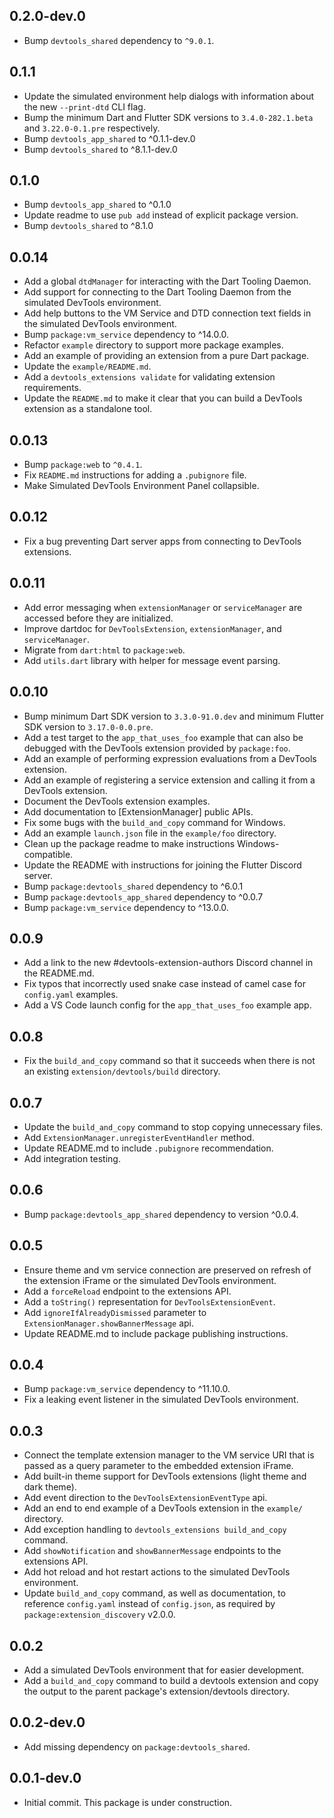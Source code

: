 ## 0.2.0-dev.0
* Bump `devtools_shared` dependency to `^9.0.1`.

## 0.1.1
* Update the simulated environment help dialogs with information about the
new `--print-dtd` CLI flag.
* Bump the minimum Dart and Flutter SDK versions to `3.4.0-282.1.beta` and
`3.22.0-0.1.pre` respectively.
* Bump `devtools_app_shared` to ^0.1.1-dev.0
* Bump `devtools_shared` to ^8.1.1-dev.0

## 0.1.0
* Bump `devtools_app_shared` to ^0.1.0
* Update readme to use `pub add` instead of explicit package version.
* Bump `devtools_shared` to ^8.1.0

## 0.0.14
* Add a global `dtdManager` for interacting with the Dart Tooling Daemon.
* Add support for connecting to the Dart Tooling Daemon from the
simulated DevTools environment.
* Add help buttons to the VM Service and DTD connection text fields in the
simulated DevTools environment.
* Bump `package:vm_service` dependency to ^14.0.0.
* Refactor `example` directory to support more package examples.
* Add an example of providing an extension from a pure Dart package.
* Update the `example/README.md`.
* Add a `devtools_extensions validate` for validating extension requirements.
* Update the `README.md` to make it clear that you can build a DevTools
extension as a standalone tool.

## 0.0.13
* Bump `package:web` to `^0.4.1`.
* Fix `README.md` instructions for adding a `.pubignore` file.
* Make Simulated DevTools Environment Panel collapsible.

## 0.0.12
* Fix a bug preventing Dart server apps from connecting to DevTools extensions.

## 0.0.11
* Add error messaging when `extensionManager` or `serviceManager` are accessed before they
are initialized.
* Improve dartdoc for `DevToolsExtension`, `extensionManager`, and `serviceManager`.
* Migrate from `dart:html` to `package:web`.
* Add `utils.dart` library with helper for message event parsing.

## 0.0.10
* Bump minimum Dart SDK version to `3.3.0-91.0.dev` and minimum Flutter SDK version to `3.17.0-0.0.pre`.
* Add a test target to the `app_that_uses_foo` example that can also be debugged
with the DevTools extension provided by `package:foo`.
* Add an example of performing expression evaluations from a DevTools extension.
* Add an example of registering a service extension and calling it from a DevTools extension.
* Document the DevTools extension examples.
* Add documentation to [ExtensionManager] public APIs.
* Fix some bugs with the `build_and_copy` command for Windows.
* Add an example `launch.json` file in the `example/foo` directory.
* Clean up the package readme to make instructions Windows-compatible.
* Update the README with instructions for joining the Flutter Discord server.
* Bump `package:devtools_shared` dependency to ^6.0.1
* Bump `package:devtools_app_shared` dependency to ^0.0.7
* Bump `package:vm_service` dependency to ^13.0.0.

## 0.0.9
* Add a link to the new #devtools-extension-authors Discord channel in the README.md.
* Fix typos that incorrectly used snake case instead of camel case for `config.yaml` examples.
* Add a VS Code launch config for the `app_that_uses_foo` example app.

## 0.0.8
* Fix the `build_and_copy` command so that it succeeds when there is not
an existing `extension/devtools/build` directory.

## 0.0.7
* Update the `build_and_copy` command to stop copying unnecessary files.
* Add `ExtensionManager.unregisterEventHandler` method.
* Update README.md to include `.pubignore` recommendation.
* Add integration testing.

## 0.0.6
* Bump `package:devtools_app_shared` dependency to version ^0.0.4.

## 0.0.5
* Ensure theme and vm service connection are preserved on refresh of the extension
iFrame or the simulated DevTools environment.
* Add a `forceReload` endpoint to the extensions API.
* Add a `toString()` representation for `DevToolsExtensionEvent`.
* Add `ignoreIfAlreadyDismissed` parameter to `ExtensionManager.showBannerMessage` api.
* Update README.md to include package publishing instructions.

## 0.0.4
* Bump `package:vm_service` dependency to ^11.10.0.
* Fix a leaking event listener in the simulated DevTools environment.

## 0.0.3
* Connect the template extension manager to the VM service URI that is passed as a
query parameter to the embedded extension iFrame.
* Add built-in theme support for DevTools extensions (light theme and dark theme).
* Add event direction to the `DevToolsExtensionEventType` api.
* Add an end to end example of a DevTools extension in the `example/` directory.
* Add exception handling to `devtools_extensions build_and_copy` command.
* Add `showNotification` and `showBannerMessage` endpoints to the extensions API.
* Add hot reload and hot restart actions to the simulated DevTools environment.
* Update `build_and_copy` command, as well as documentation, to reference `config.yaml`
instead of `config.json`, as required by `package:extension_discovery` v2.0.0.

## 0.0.2
* Add a simulated DevTools environment that for easier development.
* Add a `build_and_copy` command to build a devtools extension and copy the output to the
parent package's extension/devtools directory.

## 0.0.2-dev.0

* Add missing dependency on `package:devtools_shared`.

## 0.0.1-dev.0

* Initial commit. This package is under construction.
